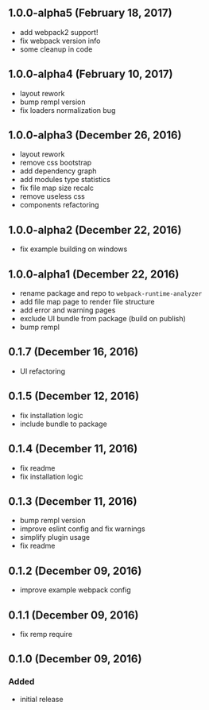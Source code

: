 ## 1.0.0-alpha5 (February 18, 2017)

- add webpack2 support!
- fix webpack version info
- some cleanup in code

## 1.0.0-alpha4 (February 10, 2017)

- layout rework
- bump rempl version
- fix loaders normalization bug

## 1.0.0-alpha3 (December 26, 2016)

- layout rework
- remove css bootstrap
- add dependency graph
- add modules type statistics
- fix file map size recalc
- remove useless css
- components refactoring

## 1.0.0-alpha2 (December 22, 2016)

- fix example building on windows

## 1.0.0-alpha1 (December 22, 2016)

- rename package and repo to `webpack-runtime-analyzer`
- add file map page to render file structure
- add error and warning pages
- exclude UI bundle from package (build on publish)
- bump rempl

## 0.1.7 (December 16, 2016)

- UI refactoring

## 0.1.5 (December 12, 2016)

- fix installation logic
- include bundle to package

## 0.1.4 (December 11, 2016)

- fix readme
- fix installation logic

## 0.1.3 (December 11, 2016)

- bump rempl version
- improve eslint config and fix warnings
- simplify plugin usage
- fix readme

## 0.1.2 (December 09, 2016)

- improve example webpack config

## 0.1.1 (December 09, 2016)

- fix remp require

## 0.1.0 (December 09, 2016)

### Added

- initial release
